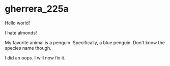 # gherrera_225a

Hello world!

I hate almonds!

My favorite animal is a penguin. Specifically, a blue penguin. Don't know the species name though.

I did an oops. I will now fix it.